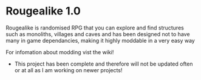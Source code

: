 # Rougealike 1.0
Rougealike is randomised RPG that you can explore and find structures such as monoliths, villages and caves and has been designed not to have many in game dependancies, making it highly moddable in a very easy way

For infomation about modding vist the wiki!


* This project has been complete and therefore will not be updated often or at all as I am working on newer projects!
